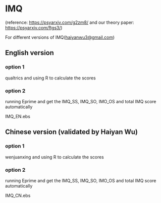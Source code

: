 # IMQ  

(reference: https://psyarxiv.com/g2zm8/  and our theory paper: https://psyarxiv.com/ftgs3/)

For different versions of  IMQ(haiyanwu3@gmail.com)

## English version 
### option 1

qualtrics and using R to calculate the scores


### option 2
running Eprime and get the IMQ_SS, IMQ_SO, IMO_OS and total IMQ score automatically

IMQ_EN.ebs


## Chinese version (validated by Haiyan Wu)
### option 1

wenjuanxing and using R to calculate the scores


### option 2
running Eprime and get the IMQ_SS, IMQ_SO, IMO_OS and total IMQ score automatically

IMQ_CN.ebs
